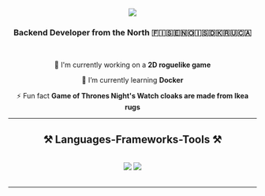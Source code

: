 <h1 align="center">
    <img src="https://readme-typing-svg.herokuapp.com/?font=Righteous&size=35&center=true&vCenter=true&width=500&height=70&duration=4000&lines=Hello!+👋;+I'm+Camil!;" />
</h1>

<h3 align="center">Backend Developer from the North 🇫🇮🇸🇪🇳🇴🇮🇸🇩🇰🇷🇺🇨🇦</h3>

<br/>

<div align="center">
 
 🔭 I'm currently working on a **2D roguelike game**
 
 🌱 I’m currently learning **Docker**

 ⚡ Fun fact **Game of Thrones Night's Watch cloaks are made from Ikea rugs**

 </div>
 
 <hr/>
 
<h2 align="center">⚒️ Languages-Frameworks-Tools ⚒️</h2>
<br/>
<div align="center">
    <img src="https://skillicons.dev/icons?i=python,javascript,django,fastapi,redis,rabbitmq,git,docker,postman" />
    <img src="https://skillicons.dev/icons?i=vscode,sqlite,mysql,postgresql,linux,bash,html,css,illustrator,photoshop" /><br>
</div>

<br/>
<hr/>
